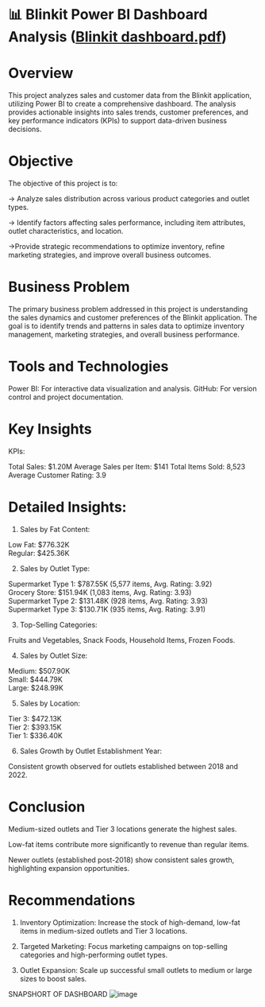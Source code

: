# 📊 Blinkit Power BI Dashboard Analysis ([Blinkit dashboard.pdf](https://github.com/user-attachments/files/18277275/Blinkit.dashboard.pdf))
# Overview
This project analyzes sales and customer data from the Blinkit application, utilizing Power BI to create a comprehensive dashboard. The analysis provides actionable insights into sales trends, customer preferences, and key performance indicators (KPIs) to support data-driven business decisions.

# Objective
The objective of this project is to:

-> Analyze sales distribution across various product categories and outlet types.

-> Identify factors affecting sales performance, including item attributes, outlet characteristics, and location.

->Provide strategic recommendations to optimize inventory, refine marketing strategies, and improve overall business outcomes.

# Business Problem
The primary business problem addressed in this project is understanding the sales dynamics and customer preferences of the Blinkit application. The goal is to identify trends and patterns in sales data to optimize inventory management, marketing strategies, and overall business performance.


# Tools and Technologies
Power BI: For interactive data visualization and analysis.
GitHub: For version control and project documentation.

# Key Insights
KPIs:

Total Sales: $1.20M
Average Sales per Item: $141
Total Items Sold: 8,523
Average Customer Rating: 3.9
# Detailed Insights:
1. Sales by Fat Content:

Low Fat: $776.32K    
Regular: $425.36K

2. Sales by Outlet Type:

Supermarket Type 1: $787.55K (5,577 items, Avg. Rating: 3.92)  
Grocery Store: $151.94K (1,083 items, Avg. Rating: 3.93)  
Supermarket Type 2: $131.48K (928 items, Avg. Rating: 3.93)  
Supermarket Type 3: $130.71K (935 items, Avg. Rating: 3.91)

3. Top-Selling Categories:

Fruits and Vegetables, Snack Foods, Household Items, Frozen Foods.

4. Sales by Outlet Size:

Medium: $507.90K  
Small: $444.79K  
Large: $248.99K

5. Sales by Location:

Tier 3: $472.13K  
Tier 2: $393.15K   
Tier 1: $336.40K     

6. Sales Growth by Outlet Establishment Year:

Consistent growth observed for outlets established between 2018 and 2022.

# Conclusion
Medium-sized outlets and Tier 3 locations generate the highest sales.

Low-fat items contribute more significantly to revenue than regular items.

Newer outlets (established post-2018) show consistent sales growth, highlighting expansion opportunities.

# Recommendations
1. Inventory Optimization: Increase the stock of high-demand, low-fat items in medium-sized outlets and Tier 3 locations.

2. Targeted Marketing: Focus marketing campaigns on top-selling categories and high-performing outlet types.

3. Outlet Expansion: Scale up successful small outlets to medium or large sizes to boost sales.

SNAPSHORT OF DASHBOARD
![image](https://github.com/user-attachments/assets/9ab13055-2f1a-455f-b23f-5303ab03c462)

